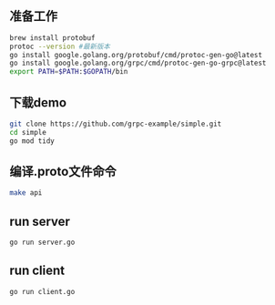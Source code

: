 ## 准备工作
```bash
brew install protobuf
protoc --version #最新版本
go install google.golang.org/protobuf/cmd/protoc-gen-go@latest
go install google.golang.org/grpc/cmd/protoc-gen-go-grpc@latest
export PATH=$PATH:$GOPATH/bin
```
## 下载demo
```bash
git clone https://github.com/grpc-example/simple.git
cd simple
go mod tidy
```
## 编译.proto文件命令
```bash
make api
```

## run server
```bash
go run server.go
```

## run client
```bash
go run client.go
```